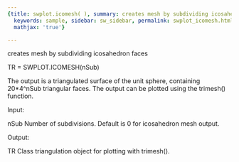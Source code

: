 ```yaml
---
{title: swplot.icomesh( ), summary: creates mesh by subdividing icosahedron faces,
  keywords: sample, sidebar: sw_sidebar, permalink: swplot_icomesh.html, folder: swplot,
  mathjax: 'true'}

---
```

creates mesh by subdividing icosahedron faces
 
TR = SWPLOT.ICOMESH(nSub)
 
The output is a triangulated surface of the unit sphere, containing
20*4^nSub triangular faces. The output can be plotted using the trimesh()
function.
 
Input:
 
nSub      Number of subdivisions. Default is 0 for icosahedron mesh
          output.
 
Output:
 
TR        Class triangulation object for plotting with trimesh().
 
